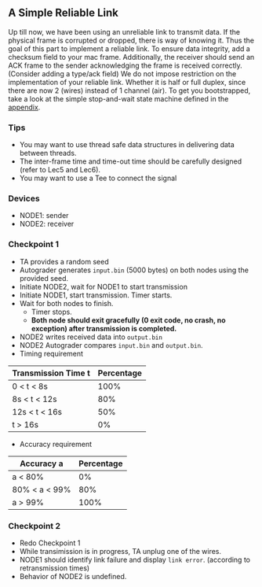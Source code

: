 ## A Simple Reliable Link

Up till now, we have been using an unreliable link to transmit data. If the physical frame is corrupted or dropped, there is way of knowing it. Thus the goal of this part to implement a reliable link. To ensure data integrity, add a checksum field to your mac frame. Additionally, the receiver should send an ACK frame to the sender acknowledging the frame is received correctly. (Consider adding a type/ack field) We do not impose restriction on the implementation of your reliable link. Whether it is half or full duplex, since there are now 2 (wires) instead of 1 channel (air). To get you bootstrapped, take a look at the simple stop-and-wait state machine defined in the [appendix](/project_2/appendix.md).

### Tips
- You may want to use thread safe data structures in delivering data between threads.
- The inter-frame time and time-out time should be carefully designed (refer to Lec5 and Lec6).
- You may want to use a Tee to connect the signal

### Devices
- NODE1: sender
- NODE2: receiver

### Checkpoint 1
- TA provides a random seed
- Autograder generates `input.bin` (5000 bytes) on both nodes using the provided seed.
- Initiate NODE2, wait for NODE1 to start transmission
- Initiate NODE1, start transmission. Timer starts.
- Wait for both nodes to finish.
    - Timer stops.
    - **Both node should exit gracefully (0 exit code, no crash, no exception) after transmission is completed.**
- NODE2 writes received data into `output.bin`
- NODE2 Autograder compares `input.bin` and `output.bin`.
- Timing requirement

| Transmission Time t | Percentage |
| ------------------- | ---------- |
| 0 < t < 8s          | 100%       |
| 8s < t < 12s        | 80%        |
| 12s < t < 16s       | 50%        |
| t > 16s             | 0%         |

- Accuracy requirement

| Accuracy a    | Percentage |
| ------------- | ---------- |
| a < 80%       | 0%         |
| 80% < a < 99% | 80%        |
| a > 99%       | 100%       |

### Checkpoint 2
- Redo Checkpoint 1
- While transimission is in progress, TA unplug one of the wires.
- NODE1 should identify link failure and display `link error`. (according to retransmission times)
- Behavior of NODE2 is undefined.

